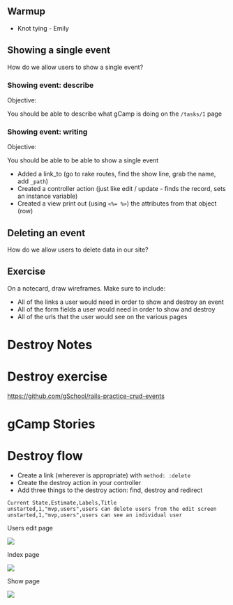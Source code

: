 ## Warmup

* Knot tying - Emily

## Showing a single event

How do we allow users to show a single event?

### Showing event: describe

Objective:

You should be able to describe what gCamp is doing on the `/tasks/1` page

### Showing event: writing

Objective:

You should be able to be able to show a single event

* Added a link_to (go to rake routes, find the show line, grab the name, add `_path`)
* Created a controller action (just like edit / update - finds the record, sets an instance variable)
* Created a view print out (using `<%= %>`) the attributes from that object (row)

## Deleting an event

How do we allow users to delete data in our site?

## Exercise

On a notecard, draw wireframes.  Make sure to include:

* All of the links a user would need in order to show and destroy an event
* All of the form fields a user would need in order to show and destroy
* All of the urls that the user would see on the various pages

# Destroy Notes

# Destroy exercise

https://github.com/gSchool/rails-practice-crud-events

# gCamp Stories

# Destroy flow

* Create a link (wherever is appropriate) with `method: :delete`
* Create the destroy action in your controller
* Add three things to the destroy action: find, destroy and redirect

```
Current State,Estimate,Labels,Title
unstarted,1,"mvp,users",users can delete users from the edit screen
unstarted,1,"mvp,users",users can see an individual user
```

Users edit page

![](https://galvanize.mybalsamiq.com/mockups/2392038.png?key=dd6f91232218fa4d6cbf663738e10e0cfca3e151)

Index page

![](https://galvanize.mybalsamiq.com/mockups/2392028.png?key=dd6f91232218fa4d6cbf663738e10e0cfca3e151)

Show page

![](https://galvanize.mybalsamiq.com/mockups/2373998.png?key=dd6f91232218fa4d6cbf663738e10e0cfca3e151)
